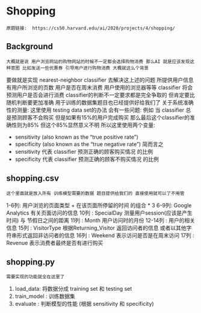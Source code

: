 # Shopping
    原题链接:  https://cs50.harvard.edu/ai/2020/projects/4/shopping/
## Background
    大概就是说 用户浏览网站的购物网站的时候不一定都会选择购物消费 那么AI 就是应该发现这种意图 比如发送一些优惠券 引导用户进行购物消费 大概就这么个背景
要做就是实现 nearest-neighbor classifier 去解决这上述的问题
所提供用户信息 有用户所浏览的页数 用户是否在周末消费 用户使用的浏览器等等
classifier 将会预测用户是否会进行消费 classifier的判断不一定要求都是完全争取的 但肯定要比随机判断要更加准确
用于训练的数据集题目也已经提供好给我们了
关于系统准确性的测量:
这里使用 testing data set的办法 会有一些问题: 
例如 当 classifier 总是预测顾客不会购买 但是如果有15%的用户完成购买 那么最后这个classifier的准确性则为85% 但这个85%显然意义不明
所以这里使用两个变量: 
- sensitivity (also known as the “true positive rate”)   
- specificity (also known as the “true negative rate”)
简而言之 
- sensitivity 代表 classifier 预测正确的顾客购买情况 的比例
- specificity 代表 classifier 预测正确的顾客不购买情况 的比例

## shopping.csv
    这个里面就是放入所有 训练模型需要的数据 题目提供给我们的 直接使用就可以了不用管
1-6列: 用户浏览的页面类型 +  在该页面所停留的时间 的组合 * 3
6-9列: Google Analytics 有关页面访问的信息
10列 : SpecialDay 测量用户session(应该是产生时间) 与 节假日之间的距离
11列 : Month 用户访问时的月份
12-14列 : 用户的相关信息
15列 : VisitorType 根据Returning_Visitor 返回访问者的信息 或者以其他字符串形式返回非访问者的信息
16列 : Weekend 表示访问是否是在周末访问
17列 : Revenue 表示消费者最终是否有进行购买

## shopping.py
    需要实现的功能就全在这里了 
1. load_data: 将数据分成 training set 和 testing set
2. train_model : 训练数据集
3. evaluate : 判断模型的性能 (根据 sensitivity 和 specificity)
